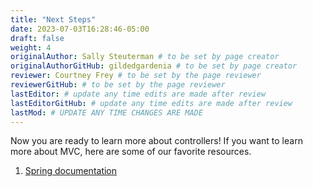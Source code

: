 ```yaml
---
title: "Next Steps"
date: 2023-07-03T16:28:46-05:00
draft: false
weight: 4
originalAuthor: Sally Steuterman # to be set by page creator
originalAuthorGitHub: gildedgardenia # to be set by page creator
reviewer: Courtney Frey # to be set by the page reviewer
reviewerGitHub: # to be set by the page reviewer
lastEditor: # update any time edits are made after review
lastEditorGitHub: # update any time edits are made after review
lastMod: # UPDATE ANY TIME CHANGES ARE MADE
---
```


Now you are ready to learn more about controllers! If you want to learn more about MVC, here are some of our favorite resources.

1. [Spring documentation](https://docs.spring.io/spring-framework/docs/3.2.x/spring-framework-reference/html/mvc.html)